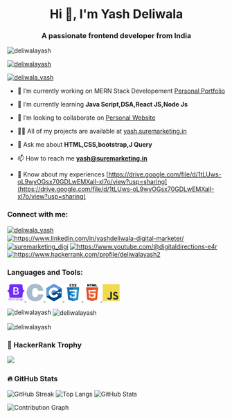 <h1 align="center">Hi 👋, I'm Yash Deliwala</h1>
<h3 align="center">A passionate frontend developer from India</h3>

<p align="left"> <img src="https://komarev.com/ghpvc/?username=deliwalayash&label=Profile%20views&color=0e75b6&style=flat" alt="deliwalayash" /> </p>

<p align="left"> <a href="https://github.com/ryo-ma/github-profile-trophy"><img src="https://github-profile-trophy.vercel.app/?username=deliwalayash" alt="deliwalayash" /></a> </p>

<p align="left"> <a href="https://twitter.com/deliwala_yash" target="blank"><img src="https://img.shields.io/twitter/follow/deliwala_yash?logo=twitter&style=for-the-badge" alt="deliwala_yash" /></a> </p>

- 🔭 I’m currently working on MERN Stack Developement [Personal Portfolio](https://yash.suremarketing.in/)

- 🌱 I’m currently learning **Java Script,DSA,React JS,Node Js**

- 👯 I’m looking to collaborate on [Personal Website](suremarketing.in)

- 👨‍💻 All of my projects are available at [yash.suremarketing.in](yash.suremarketing.in)

- 💬 Ask me about **HTML,CSS,bootstrap,J Query**

- 📫 How to reach me **yash@suremarketing.in**

- 📄 Know about my experiences [https://drive.google.com/file/d/1tLUws-oL9wyOGsx70GDLwEMXalI-xl7o/view?usp=sharing](https://drive.google.com/file/d/1tLUws-oL9wyOGsx70GDLwEMXalI-xl7o/view?usp=sharing)

<h3 align="left">Connect with me:</h3>
<p align="left">
<a href="https://twitter.com/deliwala_yash" target="blank"><img align="center" src="https://raw.githubusercontent.com/rahuldkjain/github-profile-readme-generator/master/src/images/icons/Social/twitter.svg" alt="deliwala_yash" height="30" width="40" /></a>
<a href="https://linkedin.com/in/https://www.linkedin.com/in/yashdeliwala-digital-marketer/" target="blank"><img align="center" src="https://raw.githubusercontent.com/rahuldkjain/github-profile-readme-generator/master/src/images/icons/Social/linked-in-alt.svg" alt="https://www.linkedin.com/in/yashdeliwala-digital-marketer/" height="30" width="40" /></a>
<a href="https://instagram.com/suremarketing_digi" target="blank"><img align="center" src="https://raw.githubusercontent.com/rahuldkjain/github-profile-readme-generator/master/src/images/icons/Social/instagram.svg" alt="suremarketing_digi" height="30" width="40" /></a>
<a href="https://www.youtube.com/c/https://www.youtube.com/@digitaldirections-e4r" target="blank"><img align="center" src="https://raw.githubusercontent.com/rahuldkjain/github-profile-readme-generator/master/src/images/icons/Social/youtube.svg" alt="https://www.youtube.com/@digitaldirections-e4r" height="30" width="40" /></a>
<a href="https://www.hackerrank.com/profile/yashdeliwala10" target="blank"><img align="center" src="https://raw.githubusercontent.com/rahuldkjain/github-profile-readme-generator/master/src/images/icons/Social/hackerrank.svg" alt="https://www.hackerrank.com/profile/deliwalayash2" height="30" width="40" /></a>
</p>

<h3 align="left">Languages and Tools:</h3>
<p align="left"> <a href="https://getbootstrap.com" target="_blank" rel="noreferrer"> <img src="https://raw.githubusercontent.com/devicons/devicon/master/icons/bootstrap/bootstrap-plain-wordmark.svg" alt="bootstrap" width="40" height="40"/> </a> <a href="https://www.cprogramming.com/" target="_blank" rel="noreferrer"> <img src="https://raw.githubusercontent.com/devicons/devicon/master/icons/c/c-original.svg" alt="c" width="40" height="40"/> </a> <a href="https://www.w3schools.com/cpp/" target="_blank" rel="noreferrer"> <img src="https://raw.githubusercontent.com/devicons/devicon/master/icons/cplusplus/cplusplus-original.svg" alt="cplusplus" width="40" height="40"/> </a> <a href="https://www.w3schools.com/css/" target="_blank" rel="noreferrer"> <img src="https://raw.githubusercontent.com/devicons/devicon/master/icons/css3/css3-original-wordmark.svg" alt="css3" width="40" height="40"/> </a> <a href="https://www.w3.org/html/" target="_blank" rel="noreferrer"> <img src="https://raw.githubusercontent.com/devicons/devicon/master/icons/html5/html5-original-wordmark.svg" alt="html5" width="40" height="40"/> </a> <a href="https://developer.mozilla.org/en-US/docs/Web/JavaScript" target="_blank" rel="noreferrer"> <img src="https://raw.githubusercontent.com/devicons/devicon/master/icons/javascript/javascript-original.svg" alt="javascript" width="40" height="40"/> </a> </p>

<p><img align="left" src="https://github-readme-stats.vercel.app/api/top-langs?username=deliwalayash&show_icons=true&locale=en&layout=compact" alt="deliwalayash" /></p>

<p>&nbsp;<img align="center" src="https://github-readme-stats.vercel.app/api?username=deliwalayash&show_icons=true&locale=en" alt="deliwalayash" /></p>

<p><img align="center" src="https://github-readme-streak-stats.herokuapp.com/?user=deliwalayash&" alt="deliwalayash" /></p>

### 🧠 HackerRank Trophy

<img src="https://github.com/BEPb/BEPb/blob/main/src/hackerrank-logo.jpg" width="200"/>


### 🔥 GitHub Stats

![GitHub Streak](https://github-readme-streak-stats.herokuapp.com?user=deliwalayash&theme=tokyonight&hide_border=false)
![Top Langs](https://github-readme-stats.vercel.app/api/top-langs/?username=deliwalayash&layout=compact&theme=tokyonight)
![GitHub Stats](https://github-readme-stats.vercel.app/api?username=deliwalayash&show_icons=true&theme=tokyonight)

![Contribution Graph](https://github-readme-activity-graph.cyclic.app/graph?usename=deliwalayash&theme=react-dark)


